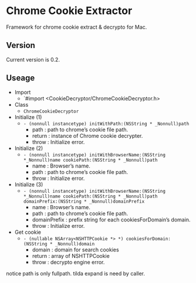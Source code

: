 # Chrome Cookie Extractor

Framework for chrome cookie extract & decrypto for Mac.

## Version

Current version is 0.2.

## Useage

* Import
	* `#import <CookieDecryptor/ChromeCookieDecryptor.h>
* Class
	* `ChromeCookieDecryptor`
* Initialize (1)
	* `- (nonnull instancetype) initWithPath:(NSString * _Nonnull)path`
		* path : path to chrome’s cookie file path.
		* return : instance of Chrome cookie decrypter.
		* throw : Initialize error.
* Initialize (2)
	* `- (nonnull instancetype) initWithBrowserName:(NSString *_Nonnull)name cookiePath:(NSString * _Nonnull)path`
		* name : Browser’s name.
		* path : path to chrome’s cookie file path.
		* throw : Initialize error.
* Initialize (3)
	* `- (nonnull instancetype) initWithBrowserName:(NSString *_Nonnull)name cookiePath:(NSString * _Nonnull)path domainPrefix:(NSString * _Nonnull)domainPrefix`
		* name : Browser’s name.
		* path : path to chrome’s cookie file path.
		* domainPrefix : prefix string for each cookiesForDomain’s domain.
		* throw : Initialize error.
* Get cookie
	* `- (nullable NSArray<NSHTTPCookie *> *) cookiesForDomain:(NSString * _Nonnull)domain`
		* domain : domain for search cookies
		* return : array of NSHTTPCookie
		* throw : decrypto engine error.

notice path is only fullpath. tilda expand is need by caller.

